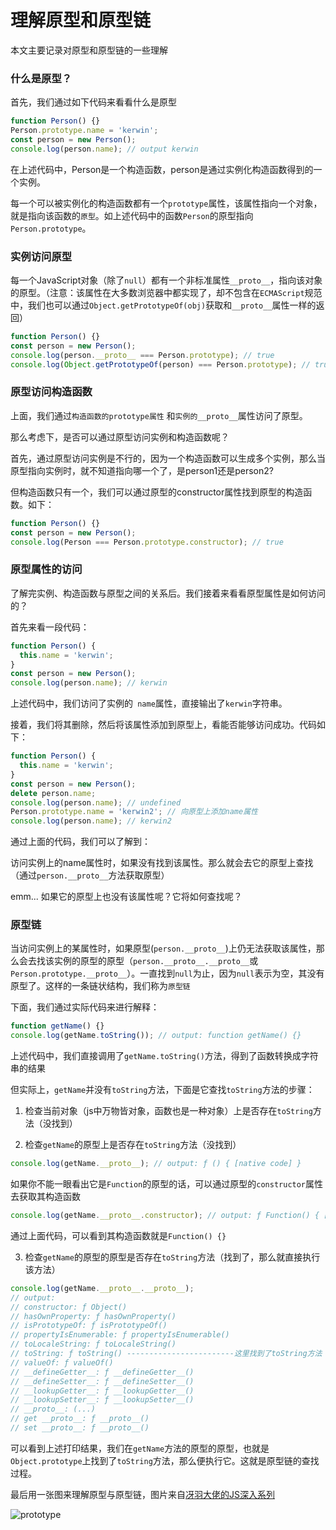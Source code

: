 # 理解原型和原型链

本文主要记录对原型和原型链的一些理解

### 什么是原型？
首先，我们通过如下代码来看看什么是原型

```js
function Person() {}
Person.prototype.name = 'kerwin';
const person = new Person();
console.log(person.name); // output kerwin
```

在上述代码中，Person是一个构造函数，person是通过实例化构造函数得到的一个实例。

每一个可以被实例化的构造函数都有一个`prototype`属性，该属性指向一个对象，就是指向该函数的`原型`。如上述代码中的函数`Person`的原型指向`Person.prototype`。

### 实例访问原型

每一个JavaScript对象（除了`null`）都有一个非标准属性`__proto__`，指向该对象的原型。（注意：该属性在大多数浏览器中都实现了，却不包含在`ECMAScript`规范中，我们也可以通过`Object.getPrototypeOf(obj)`获取和`__proto__`属性一样的返回）

```js
function Person() {}
const person = new Person();
console.log(person.__proto__ === Person.prototype); // true
console.log(Object.getPrototypeOf(person) === Person.prototype); // true
```

### 原型访问构造函数
上面，我们通过`构造函数的prototype属性` 和`实例的__proto__`属性访问了原型。

那么考虑下，是否可以通过原型访问实例和构造函数呢？

首先，通过原型访问实例是不行的，因为一个构造函数可以生成多个实例，那么当原型指向实例时，就不知道指向哪一个了，是person1还是person2?

但构造函数只有一个，我们可以通过原型的constructor属性找到原型的构造函数。如下：

```js
function Person() {}
const person = new Person();
console.log(Person === Person.prototype.constructor); // true
```

### 原型属性的访问
了解完实例、构造函数与原型之间的关系后。我们接着来看看原型属性是如何访问的？

首先来看一段代码：

```js
function Person() {
  this.name = 'kerwin';
}
const person = new Person();
console.log(person.name); // kerwin
```

上述代码中，我们访问了实例的` name`属性，直接输出了`kerwin`字符串。

接着，我们将其删除，然后将该属性添加到原型上，看能否能够访问成功。代码如下：

```js
function Person() {
  this.name = 'kerwin';
}
const person = new Person();
delete person.name;
console.log(person.name); // undefined
Person.prototype.name = 'kerwin2'; // 向原型上添加name属性
console.log(person.name); // kerwin2
```

通过上面的代码，我们可以了解到：

访问实例上的name属性时，如果没有找到该属性。那么就会去它的原型上查找（通过`person.__proto__`方法获取原型）

emm... 如果它的原型上也没有该属性呢？它将如何查找呢？

### 原型链
当访问实例上的某属性时，如果原型(`person.__proto__`)上仍无法获取该属性，那么会去找该实例的原型的原型（`person.__proto__.__proto__`或`Person.prototype.__proto__`）。一直找到`null`为止，因为`null`表示为空，其没有原型了。这样的一条链状结构，我们称为`原型链`

下面，我们通过实际代码来进行解释：

```js
function getName() {}
console.log(getName.toString()); // output: function getName() {}
```

上述代码中，我们直接调用了`getName.toString()`方法，得到了函数转换成字符串的结果

但实际上，`getName`并没有`toString`方法，下面是它查找`toString`方法的步骤：

1. 检查当前对象（js中万物皆对象，函数也是一种对象）上是否存在`toString`方法（没找到）

2. 检查`getName`的原型上是否存在`toString`方法（没找到）
```js
console.log(getName.__proto__); // output: ƒ () { [native code] }
```

如果你不能一眼看出它是`Function`的原型的话，可以通过原型的`constructor`属性去获取其构造函数
```js
console.log(getName.__proto__.constructor); // output: ƒ Function() { [native code] }
```

通过上面代码，可以看到其构造函数就是`Function() {}`

3. 检查`getName`的原型的原型是否存在`toString`方法（找到了，那么就直接执行该方法）
```js
console.log(getName.__proto__.__proto__);
// output: 
// constructor: ƒ Object()
// hasOwnProperty: ƒ hasOwnProperty()
// isPrototypeOf: ƒ isPrototypeOf()
// propertyIsEnumerable: ƒ propertyIsEnumerable()
// toLocaleString: ƒ toLocaleString()
// toString: ƒ toString() ------------------------这里找到了toString方法
// valueOf: ƒ valueOf()
// __defineGetter__: ƒ __defineGetter__()
// __defineSetter__: ƒ __defineSetter__()
// __lookupGetter__: ƒ __lookupGetter__()
// __lookupSetter__: ƒ __lookupSetter__()
// __proto__: (...)
// get __proto__: ƒ __proto__()
// set __proto__: ƒ __proto__()
```
可以看到上述打印结果，我们在`getName`方法的原型的原型，也就是`Object.prototype`上找到了`toString`方法，那么便执行它。这就是原型链的查找过程。

最后用一张图来理解原型与原型链，图片来自[冴羽大佬的JS深入系列](https://github.com/mqyqingfeng/Blog/issues/2)

![prototype](https://raw.githubusercontent.com/kerwin-ly/Blog/main/assets/imgs/js/prototype.png)
